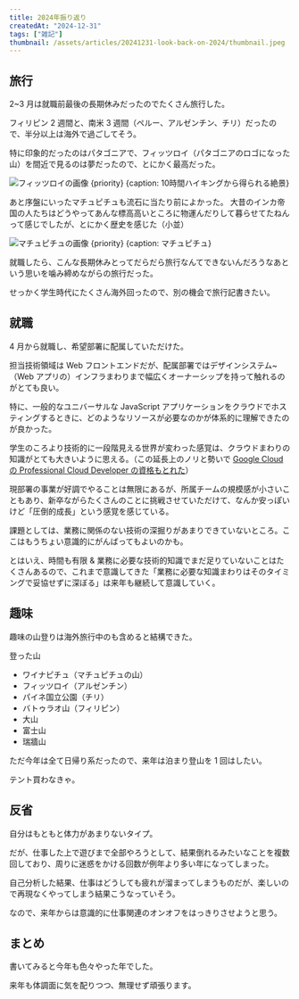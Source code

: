 ```yaml
---
title: 2024年振り返り
createdAt: "2024-12-31"
tags: ["雑記"]
thumbnail: /assets/articles/20241231-look-back-on-2024/thumbnail.jpeg
---
```


## 旅行

2~3 月は就職前最後の長期休みだったのでたくさん旅行した。

フィリピン 2 週間と、南米 3 週間（ペルー、アルゼンチン、チリ）だったので、半分以上は海外で過ごしてそう。

特に印象的だったのはパタゴニアで、フィッツロイ（パタゴニアのロゴになった山）を間近で見るのは夢だったので、とにかく最高だった。

![フィッツロイの画像 {priority} {caption: 10時間ハイキングから得られる絶景}](/assets/articles/20241231-look-back-on-2024/thumbnail.jpeg)

あと序盤にいったマチュピチュも流石に当たり前によかった。
大昔のインカ帝国の人たちはどうやってあんな標高高いところに物運んだりして暮らせてたねんって感じでしたが、とにかく歴史を感じた（小並）

![マチュピチュの画像 {priority} {caption: マチュピチュ}](/assets/articles/20241231-look-back-on-2024/machupichu.jpeg)

就職したら、こんな長期休みとってだらだら旅行なんてできないんだろうなあという思いを噛み締めながらの旅行だった。

せっかく学生時代にたくさん海外回ったので、別の機会で旅行記書きたい。

## 就職

4 月から就職し、希望部署に配属していただけた。

担当技術領域は Web フロントエンドだが、配属部署ではデザインシステム~（Web アプリの）インフラまわりまで幅広くオーナーシップを持って触れるのがとても良い。

特に、一般的なユニバーサルな JavaScript アプリケーションをクラウドでホスティングするときに、どのようなリソースが必要なのかが体系的に理解できたのが良かった。

学生のころより技術的に一段階見える世界が変わった感覚は、クラウドまわりの知識がとても大きいように思える。（この延長上のノリと勢いで [Google Cloud の Professional Cloud Developer の資格もとれた](https://x.com/azoookid/status/1838123934816039209)）

現部署の事業が好調でやることは無限にあるが、所属チームの規模感が小さいこともあり、新卒ながらたくさんのことに挑戦させていただけて、なんか安っぽいけど「圧倒的成長」という感覚を感じている。

課題としては、業務に関係のない技術の深掘りがあまりできていないところ。ここはもうちょい意識的にがんばってもよいのかも。

とはいえ、時間も有限 & 業務に必要な技術的知識でまだ足りていないことはたくさんあるので、これまで意識してきた「業務に必要な知識まわりはそのタイミングで妥協せずに深ぼる」は来年も継続して意識していく。

## 趣味

趣味の山登りは海外旅行中のも含めると結構できた。

登った山

- ワイナピチュ（マチュピチュの山）
- フィッツロイ（アルゼンチン）
- パイネ国立公園（チリ）
- バトゥラオ山（フィリピン）
- 大山
- 富士山
- 瑞牆山

ただ今年は全て日帰り系だったので、来年は泊まり登山を 1 回はしたい。

テント買わなきゃ。

## 反省

自分はもともと体力があまりないタイプ。

だが、仕事した上で遊びまで全部やろうとして、結果倒れるみたいなことを複数回しており、周りに迷惑をかける回数が例年より多い年になってしまった。

自己分析した結果、仕事はどうしても疲れが溜まってしまうものだが、楽しいので再現なくやってしまう結果こうなっていそう。

なので、来年からは意識的に仕事関連のオンオフをはっきりさせようと思う。

## まとめ

書いてみると今年も色々やった年でした。

来年も体調面に気を配りつつ、無理せず頑張ります。
